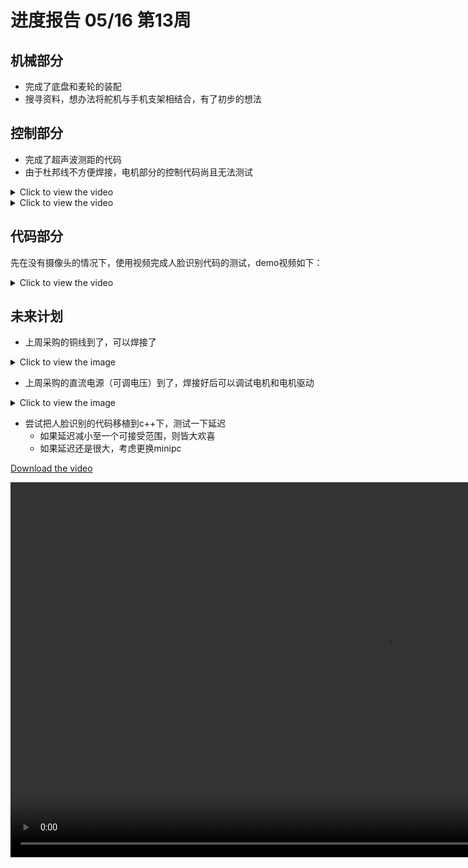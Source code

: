 # 进度报告 05/16 第13周

## 机械部分
* 完成了底盘和麦轮的装配
* 搜寻资料，想办法将舵机与手机支架相结合，有了初步的想法

## 控制部分

* 完成了超声波测距的代码
* 由于杜邦线不方便焊接，电机部分的控制代码尚且无法测试

<details>
  <summary>Click to view the video</summary>

  
  
  [Download the video](https://github.com/0kitasan/demo/assets/62045828/d660f4a4-f9a2-476c-a86e-d7e5b86e4841)
</details>

<details>
  <summary>Click to view the video</summary>


  [Download the video](https://github.com/0kitasan/demo/assets/62045828/d660f4a4-f9a2-476c-a86e-d7e5b86e4841)
</details>

## 代码部分

先在没有摄像头的情况下，使用视频完成人脸识别代码的测试，demo视频如下：

<details>
  <summary>Click to view the video</summary>

  <video width="600" controls>
      <source src="https://github.com/0kitasan/demo/assets/62045828/1161ac87-93a4-4792-ac36-0484ebcc419e" type="video/mp4">
  </video>

  <video height="600" controls>
      <source src="https://github.com/0kitasan/demo/assets/62045828/8ce638a8-ca06-4461-af30-9338d5c1cee5" type="video/mp4">
  </video>
</details>

## 未来计划

* 上周采购的铜线到了，可以焊接了

<details>
  <summary>Click to view the image</summary>
  <img src="https://github.com/0kitasan/demo/assets/62045828/624e773f-6b15-404c-88b5-6a379b60f1f3" alt="Demo Image" width="400">
</details>

* 上周采购的直流电源（可调电压）到了，焊接好后可以调试电机和电机驱动

<details>
  <summary>Click to view the image</summary>
  <img src="https://github.com/0kitasan/demo/assets/62045828/c5c39678-342f-4833-b646-81274dc1fdb6" alt="Demo Image" width="400">
  <img src="https://github.com/0kitasan/demo/assets/62045828/4abc4437-9818-4a01-b374-e7ce8504ef3f" alt="Demo Image" width="400">
</details>

* 尝试把人脸识别的代码移植到c++下，测试一下延迟
  * 如果延迟减小至一个可接受范围，则皆大欢喜
  * 如果延迟还是很大，考虑更换minipc



[Download the video](https://github.com/0kitasan/demo/assets/62045828/d660f4a4-f9a2-476c-a86e-d7e5b86e4841)


<video height="600" controls>
      <source src="https://github.com/0kitasan/demo/assets/62045828/8ce638a8-ca06-4461-af30-9338d5c1cee5" type="video/mp4">
</video>



